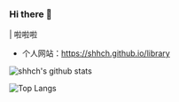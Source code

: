 ### Hi there 👋

<!--
**shhch/shhch** is a ✨ _special_ ✨ repository because its `README.md` (this file) appears on your GitHub profile.

Here are some ideas to get you started:

- 🔭 I’m currently working on ...
- 🌱 I’m currently learning ...
- 👯 I’m looking to collaborate on ...
- 🤔 I’m looking for help with ...
- 💬 Ask me about ...
- 📫 How to reach me: ...
- 😄 Pronouns: ...
- ⚡ Fun fact: ...
-->

| 啦啦啦

+ 个人网站：https://shhch.github.io/library

![shhch's github stats](https://github-readme-stats.vercel.app/api?username=shhch&bg_color=FFFFFF&title_color=000&text_color=000&show_icons=true&icon_color=000000)

![Top Langs](https://github-readme-stats.vercel.app/api/top-langs/?username=shhch&layout=compact)
